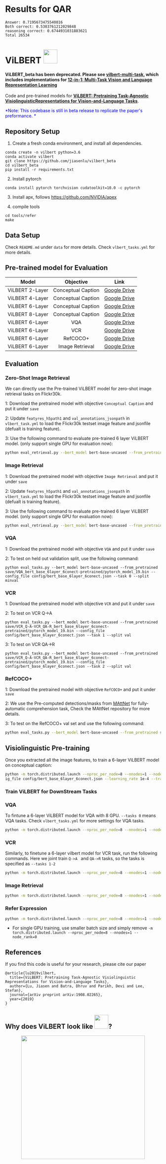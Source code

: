 # Results for QAR

```
Answer: 0.7195673475540816
Both correct: 0.5303761212029848
reasoning correct: 0.6744931031883621
Total 26534
```
# ViLBERT <img src="fig/vilbert_trim.png" width="45">

#### ViLBERT_beta has been deprecated. Please see [vilbert-multi-task](https://github.com/facebookresearch/vilbert-multi-task), which includes implementations for [12-in-1: Multi-Task Vision and Language Representation Learning](https://arxiv.org/abs/1912.02315)

Code and pre-trained models for **[ViLBERT: Pretraining Task-Agnostic VisiolinguisticRepresentations for Vision-and-Language Tasks](https://arxiv.org/abs/1908.02265)**.

<span style="color:blue"> *Note: This codebase is still in beta release to replicate the paper's preformance. * </span>

## Repository Setup

1. Create a fresh conda environment, and install all dependencies.

```text
conda create -n vilbert python=3.6
conda activate vilbert
git clone https://github.com/jiasenlu/vilbert_beta
cd vilbert_beta
pip install -r requirements.txt
```

2. Install pytorch
```
conda install pytorch torchvision cudatoolkit=10.0 -c pytorch
```

3. Install apx, follows https://github.com/NVIDIA/apex

4. compile tools

```
cd tools/refer
make
```
## Data Setup

Check `README.md` under `data` for more details.  Check  `vlbert_tasks.yml` for more details. 


## Pre-trained model for Evaluation

| Model | Objective | Link |
|:-------:|:------:|:------:|
|ViLBERT 2-Layer| Conceptual Caption |[Google Drive]()|
|ViLBERT 4-Layer| Conceptual Caption |[Google Drive]()|
|ViLBERT 6-Layer| Conceptual Caption |[Google Drive](https://drive.google.com/drive/folders/1Re0L75uazH3Qrep_aRgtaVelDEz4HV9c?usp=sharing)|
|ViLBERT 8-Layer| Conceptual Caption |[Google Drive]()|
|ViLBERT 6-Layer| VQA |[Google Drive](https://drive.google.com/drive/folders/1nrcVww0u_vozcFRQVr58-YH5LOU1ZiWT?usp=sharing)|
|ViLBERT 6-Layer| VCR |[Google Drive](https://drive.google.com/drive/folders/1QJuMzBarTKU_hAWDSZm60rWiDnbAVEVZ?usp=sharing)|
|ViLBERT 6-Layer| RefCOCO+ |[Google Drive](https://drive.google.com/drive/folders/1GWY2fEbZCYHkcnxd0oysU0olfPdzcD3l?usp=sharing)|
|ViLBERT 6-Layer| Image Retrieval |[Google Drive](https://drive.google.com/drive/folders/18zUTF3ZyOEuOT1z1aykwtIkBUhfROmJo?usp=sharing)|

## Evaluation

### Zero-Shot Image Retrieval

We can directly use the Pre-trained ViLBERT model for zero-shot image retrieval tasks on Flickr30k. 

1: Download the pretrained model with objective `Conceptual Caption` and put it under `save`

2: Update `featyres_h5path1` and `val_annotations_jsonpath` in  `vlbert_task.yml` to load the Flickr30k testset image feature and jsonfile (defualt is training feature). 

3: Use the following command to evaluate pre-trained 6 layer ViLBERT model. (only support single GPU for evaluation now):

```bash
python eval_retrieval.py --bert_model bert-base-uncased --from_pretrained save/bert_base_6_layer_6_connect/pytorch_model_9.bin --config_file config/bert_base_6layer_6conect.json --task 3 --split test --batch_size 1 --zero_shot
```

### Image Retrieval

1: Download the pretrained model with objective `Image Retrieval` and put it under `save`

2: Update `featyres_h5path1` and `val_annotations_jsonpath` in  `vlbert_task.yml` to load the Flickr30k testset image feature and jsonfile (defualt is training feature). 

3: Use the following command to evaluate pre-trained 6 layer ViLBERT model. (only support single GPU for evaluation now):

```bash
python eval_retrieval.py --bert_model bert-base-uncased --from_pretrained save/RetrievalFlickr30k_bert_base_6layer_6conect-pretrained/pytorch_model_19.bin --config_file config/bert_base_6layer_6conect.json --task 3 --split test --batch_size 1
```

### VQA

1: Download the pretrained model with objective `VQA` and put it under `save`

2: To test on held out validation split, use the following command: 

```
python eval_tasks.py --bert_model bert-base-uncased --from_pretrained save/VQA_bert_base_6layer_6conect-pretrained/pytorch_model_19.bin --config_file config/bert_base_6layer_6conect.json --task 0 --split minval
```

### VCR

1: Download the pretrained model with objective `VCR` and put it under `save`

2: To test on VCR Q->A

```
python eval_tasks.py --bert_model bert-base-uncased --from_pretrained save/VCR_Q-A-VCR_QA-R_bert_base_6layer_6conect-pretrained/pytorch_model_19.bin --config_file config/bert_base_6layer_6conect.json --task 1 --split val
```

3: To test on VCR QA->R

```
python eval_tasks.py --bert_model bert-base-uncased --from_pretrained save/VCR_Q-A-VCR_QA-R_bert_base_6layer_6conect-pretrained/pytorch_model_19.bin --config_file config/bert_base_6layer_6conect.json --task 2 --split val
```

### RefCOCO+

1: Download the pretrained model with objective `RefCOCO+` and put it under `save`

2: We use the Pre-computed detections/masks from [MAttNet](https://github.com/lichengunc/MAttNet) for fully-automatic comprehension task, Check the MAttNet repository for more details. 

3: To test on the RefCOCO+ val set and use the following command:

```bash
python eval_tasks.py --bert_model bert-base-uncased --from_pretrained save/refcoco+_bert_base_6layer_6conect-pretrained/pytorch_model_19.bin --config_file config/bert_base_6layer_6conect.json --task 4
```

## Visiolinguistic Pre-training

Once you extracted all the image features, to train a 6-layer ViLBERT model on conceptual caption:

```bash
python -m torch.distributed.launch --nproc_per_node=8 --nnodes=1 --node_rank=0 train_concap.py --from_pretrained bert-base-uncased --bert_model bert-base-uncased --conf
ig_file config/bert_base_6layer_6conect.json --learning_rate 1e-4 --train_batch_size 512 --save_name pretrained
```

### Train ViLBERT for DownStream Tasks

### VQA 

To fintune a 6-layer ViLBERT model for VQA with 8 GPU. `--tasks 0` means VQA tasks. Check `vlbert_tasks.yml` for more settings for VQA tasks.  

```bash
python -m torch.distributed.launch --nproc_per_node=8 --nnodes=1 --node_rank=0 train_tasks.py --bert_model bert-base-uncased --from_pretrained save/bert_base_6_layer_6_connect_freeze_0/pytorch_model_8.bin  --config_file config/bert_base_6layer_6conect.json  --learning_rate 4e-5 --num_workers 16 --tasks 0 --save_name pretrained
```

### VCR

Similarly, to finetune a 6-layer vilbert model for VCR task, run the following commands. Here we joint train `Q->A ` and `QA->R` tasks, so the tasks is specified as `--tasks 1-2`

```bash
python -m torch.distributed.launch --nproc_per_node=8 --nnodes=1 --node_rank=0 train_tasks.py --bert_model bert-base-uncased --from_pretrained save/bert_base_6_layer_6_connect_freeze_0/pytorch_model_8.bin  --config_file config/bert_base_6layer_6conect.json  --learning_rate 2e-5 --num_workers 16 --tasks 1-2 --save_name pretrained
```

### Image Retrieval

```bash
python -m torch.distributed.launch --nproc_per_node=8 --nnodes=1 --node_rank=0 train_tasks.py --bert_model bert-base-uncased --from_pretrained save/bert_base_6_layer_6_connect_freeze_0/pytorch_model_8.bin  --config_file config/bert_base_6layer_6conect.json  --learning_rate 4e-5 --num_workers 9 --tasks 3 --save_name pretrained
```

### Refer Expression

```bash
python -m torch.distributed.launch --nproc_per_node=8 --nnodes=1 --node_rank=0 train_tasks.py --bert_model bert-base-uncased --from_pretrained save/bert_base_6_layer_6_connect_freeze_0/pytorch_model_8.bin  --config_file config/bert_base_6layer_6conect.json  --learning_rate 4e-5 --num_workers 16 --tasks 4 --save_name pretrained
```

- For single GPU training, use smaller batch size and simply remove ` -m torch.distributed.launch --nproc_per_node=8 --nnodes=1 --node_rank=0 ` 

## References

If you find this code is useful for your research, please cite our paper

```
@article{lu2019vilbert,
  title={ViLBERT: Pretraining Task-Agnostic Visiolinguistic Representations for Vision-and-Language Tasks},
  author={Lu, Jiasen and Batra, Dhruv and Parikh, Devi and Lee, Stefan},
  journal={arXiv preprint arXiv:1908.02265},
  year={2019}
}
```



## Why does ViLBERT look like <img src="fig/vilbert_trim.png" width="45">? 

<p align="center">
<img src="fig/vilbert.png" width="400" >
</p>
